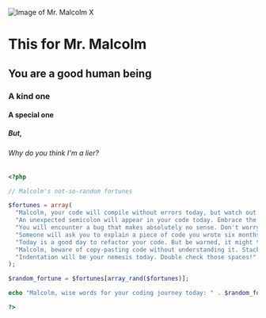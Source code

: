 ![Image of Mr. Malcolm X](https://cdn.britannica.com/28/65228-050-07B4B9A2/Malcolm-X.jpg)

# This for Mr. Malcolm
## You are a good human being
### A kind one
#### A special one
##### But,
###### Why do you think I'm a lier?

```php
<?php

// Malcolm's not-so-random fortunes

$fortunes = array(
  "Malcolm, your code will compile without errors today, but watch out for typos in variable names - they can bite you later!",
  "An unexpected semicolon will appear in your code today. Embrace the chaos!",
  "You will encounter a bug that makes absolutely no sense. Don't worry, it's just the universe testing your patience.",
  "Someone will ask you to explain a piece of code you wrote six months ago. Brace yourself for a trip down memory lane.",
  "Today is a good day to refactor your code. But be warned, it might turn into a bigger project than you anticipated.",
  "Malcolm, beware of copy-pasting code without understanding it. Stack Overflow might not always save you.",
  "Indentation will be your nemesis today. Double check those spaces!",
);

$random_fortune = $fortunes[array_rand($fortunes)];

echo "Malcolm, wise words for your coding journey today: " . $random_fortune;

?>

```
